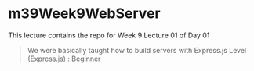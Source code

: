 # m39Week9WebServer

This lecture contains the repo for Week 9 Lecture 01 of Day 01

> We were basically taught how to build servers with Express.js
> Level (Express.js) : Beginner
